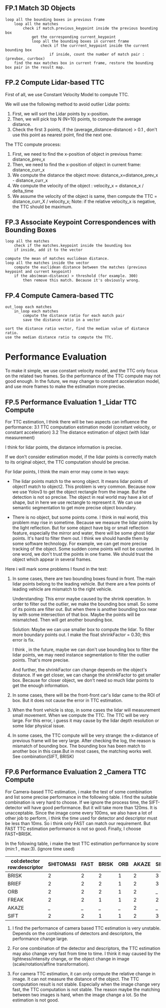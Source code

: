 ## FP.1 Match 3D Objects

    loop all the bounding boxes in previous frame
        loop all the matches 
            check if match.previous_keypoint inside the previous bounding box
                get the corresponding current_keypoint
                loop all the bounding boxes in current frame 
                    check if the currrent_keypoint inside the current bounding box
                        if inside, count the number of match pair :(prevbox, currbox)
        find the max matches box in current frame, restore the bounding box pair in the result map.


## FP.2 Compute Lidar-based TTC

First of all, we use Constant Velocity Model to compute TTC.

We will use the following method to avoid outlier Lidar points:  
1. First, we will sort the Lidar points by x-position.
2. Then, we will pick top N (N=10) points, to compute the average distance.
3. Check the first 3 points, if the (average_distance-distance) > 0.1 , don't use this point as nearest point, find the next one.


The TTC compute process:
1. First, we need to find the x-position of object in previous frame: distance_prev_x
2. Then, we need to find the x-position of object in current frame: distance_curr_x
3. We compute the distance the object move: distance_x=distance_prev_x - distance_curr_x
4. We compute the velocity of the object : velocity_x = distance_x / delta_time
5. We assume the velocity of the object is same, then compute the TTC = distance_curr_X / velocity_x;
Note: if the relative velocity_x is negative, the TTC should be maximum.


## FP.3 Associate Keypoint Correspondences with Bounding Boxes

    loop all the matches
        check if the matches.keypoint inside the bounding box
        if inside, add it to the vector

    compute the mean of matches euclidean distance.
    loop all the matches inside the vector
        compute the euclidean distance between the matches (previous keypoint and current keypoint)
        if the abs(mean-distance) > threshold (for example. 300)
            then remove this match. Because it's obviously wrong.


## FP.4 Compute Camera-based TTC

    out_loop each matches
        in_loop each matches
            compute the distance ratio for each match pair 
            save the distance ratio in a vector

    sort the distance ratio vector, find the median value of distance ratio.
    use the median distance ratio to compute the TTC.

# Performance Evaluation

To make it simple, we use constant velocity model, and the TTC only focus on the related two frames.
So the performance of the TTC compute may not good enough.
In the future, we may change to constant acceleration model, and use more frames to make the estimation more precise.

## FP.5 Performance Evaluation 1 _Lidar TTC Compute

For TTC estimation, I think there will be two aspects can influence the performance:
3.1 TTC computation estimation model (constant velocity, or constant acceleration)
3.2 The distance estimation of object (with lidar measurement)

I think for lidar points, the distance information is precise. 

If we don't consider estimation model, if the lidar points is correctly match to its original object, the TTC computation should be precise.

For lidar points, I think the main error may come in two ways:

- The lidar points match to the wrong object.
  It means lidar points of object1 match to object2.
  This problem is very common. Because now we use Yolov3 to get the object rectangle from the image.
  But the detection is not so precise. The object in real world may have a lot of shape, but in here we use rectangle to represent it.
  We can use semantic segmentation to get more precise object boundary.

- There is no object, but some points come.
  I think in real world, this problem may rise in sometime. Because we measure the lidar points by the light reflection. But for some object have big or small reflection feature, especially the mirror and water, there will be some ghost lidar points.
  It's hard to filter them out. 
  I think we should handle them by some software technology. For example, we can get more precise tracking of the object. Some sudden come points will not be counted.
  In one word, we don't trust the points in one frame. We should trust the object which appear in several frames.

Here i will mark some problems I found in the test:

1. In some cases, there are two bounding boxes found in front. 
   The main lidar points belong to the leading vehicle. But there are a few points of leading vehicle are mismatch to the right vehicle. 
   
   Understanding: 
   This error maybe caused by the shrink operation.
   In order to filter out the outlier, we make the bounding box small. So some of its points are filter out. But when there is another bounding box near by with some intersection of that box. Maybe the points will be mismatched. Then will get another bounding box.

   Solution: Maybe we can use smaller box to compute the lidar. To filter more boundary points out.
   I make the float shrinkFactor = 0.30; this error is fix.

   I think , in the future, maybe we can don't use bounding box to filter the lidar points, we may need instance segmentation to filter the outlier points. That's more precise.

   And further, the shrinkFactor can change depends on the object's distance. If we get closer, we can change the shrinkFactor to get smaller box. Because for closer object, we don't need so much lidar points to get the enough information. 

2. In some cases, there will be the front-front car's lidar came to the ROI of box.
   But it does not cause the error in TTC estimation.

3. When the front vehicle is stop, in some cases the lidar will measurement small movement. When we compute the TTC. The TTC will be very large.
   For this error, i guess it may cause by the lidar depth resolution or some lidar physical issue.

4. In some cases, the TTC compute will be very strange: the x-distance of previous frame will be very large. 
After checking the log, the reason is mismatch of bounding box. The bounding box has been match to another box in this case.But in most cases, the matching works well. See combination(SIFT, BRISK)




## FP.6 Performance Evaluation 2 _Camera TTC Compute

For Camera-based TTC estimation, i make the test of some combination and list some precise performance in the following table.
I find the suitable combination is very hard to choose. If we ignore the process time, the SIFT-detector will have good performance. But it will take more than 120ms. It is unacceptable. Since the image come every 100ms, we also have a lot of other job to perform, i think the time used for detector and descriptor must be less than 10ms. So i think only FAST can match our requirement. But FAST TTC estimation performance is not so good. Finally, I choose FAST+BRISK.

In the following table, i make the test TTC estimation performance by score (min:1 , max:3). (ignore time used)


|col:detector<br/>row:descriptor | SHITOMASI | FAST | BRISK | ORB | AKAZE | SIFT |
|-|-|-|-|-|-|-|
BRISK|2|2|2|1|2|3
BRIEF|2|2|2|1|2|3
ORB|2|2|2|1|2|_
FREAK|2|2|1|1|2|2
AKAZE|_|_|_|_|2|_
SIFT|2|2|1|1|2|3


1. I find the performance of camera based TTC estimation is very unstable. Depends on the combinations of detectors and descriptors, the performance change large. 

2. For one combination of the detector and descriptors, the TTC estimation may also change very fast from time to time. I think it may caused by the lightness/intensity change, or the object change in image (scale/rotation/affine transformation).

3. For camera TTC estimation, it can only compute the relative change in image. It can not measure the distance of the object. The TTC computation result is not stable.
Especially when the image change very fast, the TTC computation is not stable.
The reason maybe the matching between two images is hard, when the image change a lot. So the estimation is not good.

